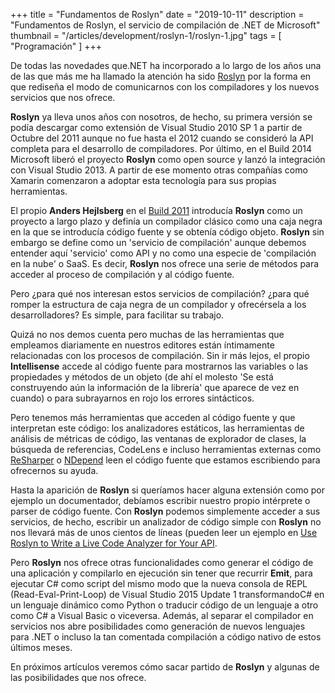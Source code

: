 +++
title = "Fundamentos de Roslyn"
date = "2019-10-11"
description = "Fundamentos de Roslyn, el servicio de compilación de .NET de Microsoft"
thumbnail = "/articles/development/roslyn-1/roslyn-1.jpg"
tags = [ "Programación" ]
+++

De todas las novedades que.NET ha incorporado a lo largo de los años una de las que más me ha llamado la
atención ha sido [Roslyn](https://github.com/dotnet/roslyn) por la forma 
en que rediseña el modo de comunicarnos con los compiladores y los nuevos servicios que nos ofrece.

**Roslyn** ya lleva unos años con nosotros, de hecho, su primera versión se podía descargar como extensión de
Visual Studio 2010 SP 1 a partir de Octubre del 2011 aunque no fue hasta el 2012 cuando se consideró la API completa
para el desarrollo de compiladores. Por último, en el Build 2014 Microsoft liberó el proyecto **Roslyn**
como open source y lanzó la integración con Visual Studio 2013. A partir de ese momento otras compañías como
Xamarin comenzaron a adoptar esta tecnología para sus propias herramientas.

El propio **Anders Hejlsberg** en el [Build 2011](https://channel9.msdn.com/Events/BUILD/BUILD2011/TOOL-816T)
introducía **Roslyn** como un proyecto a largo plazo y definía un compilador clásico como una caja negra en la que se introducía
código fuente y se obtenía código objeto. **Roslyn** sin embargo se define como un 'servicio de compilación'
aunque debemos entender aquí 'servicio' como API y no como una especie de 'compilación en la nube' o SaaS. Es decir,
**Roslyn** nos ofrece una serie de métodos para acceder al proceso de compilación y al código fuente.

Pero ¿para qué nos interesan estos servicios de compilación? ¿para qué romper la estructura de caja negra de un compilador
y ofrecérsela a los desarrolladores? Es simple, para facilitar su trabajo.

Quizá no nos demos cuenta pero muchas de las herramientas que empleamos diariamente en nuestros editores están íntimamente
relacionadas con los procesos de compilación. Sin ir más lejos, el propio **Intellisense** accede al código fuente para 
mostrarnos las variables o las propiedades y métodos de un objeto (de ahí el molesto 'Se está construyendo aún la información
de la librería' que aparece de vez en cuando) o para subrayarnos en rojo los errores sintácticos. 

Pero tenemos más herramientas que acceden al código fuente y que interpretan este código: los analizadores estáticos, las herramientas
de análisis de métricas de código, las ventanas de explorador de clases, la búsqueda de referencias, CodeLens e incluso herramientas externas como 
[ReSharper](https://www.jetbrains.com/resharper/) o 
[NDepend](www.ndepend.com/) leen el código fuente que estamos escribiendo para ofrecernos su
ayuda.

Hasta la aparición de **Roslyn** si queríamos hacer alguna extensión como por ejemplo un documentador, debíamos escribir nuestro
propio intérprete o parser de código fuente. Con **Roslyn** podemos simplemente acceder a sus servicios, de hecho, 
escribir un analizador de código simple con **Roslyn** no nos llevará más de unos cientos de líneas
(pueden leer un ejemplo en [Use Roslyn to Write a Live Code Analyzer for Your API](https://msdn.microsoft.com/en-us/magazine/dn879356).

Pero **Roslyn** nos ofrece otras funcionalidades como generar el código de una aplicación y compilarlo en ejecución sin tener
que recurrir **Emit**, para ejecutar C# como script del mismo modo que la nueva consola de REPL (Read-Eval-Print-Loop) de Visual Studio 2015 
Update 1 transformandoC# en un lenguaje dinámico como Python o traducir código de un lenguaje a otro como C# a Visual Basic o viceversa. 
Además, al separar el compilador en servicios nos abre posibilidades como generación de nuevos lenguajes para .NET o incluso la
tan comentada compilación a código nativo de estos últimos meses. 

En próximos artículos veremos cómo sacar partido de **Roslyn** y algunas de las posibilidades que nos ofrece.